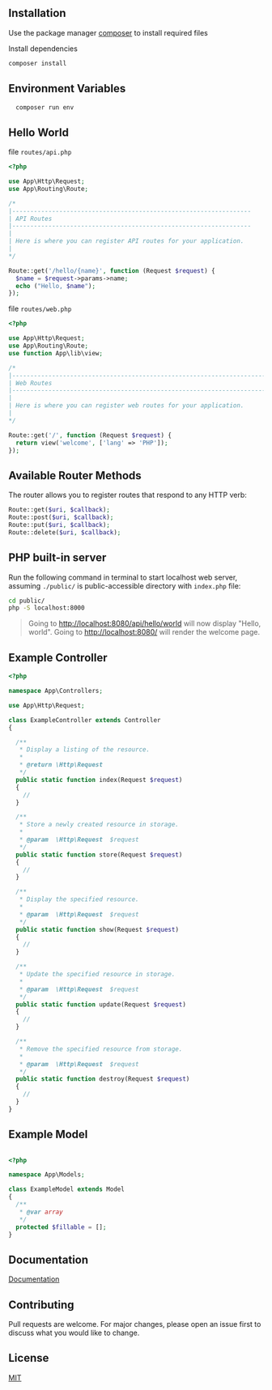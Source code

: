 ## Installation

Use the package manager [composer](https://getcomposer.org/) to install required files

Install dependencies
```bash
composer install
```

## Environment Variables
```bash
  composer run env
```


## Hello World

file `routes/api.php`
```php
<?php

use App\Http\Request;
use App\Routing\Route;

/*
|------------------------------------------------------------------
| API Routes
|------------------------------------------------------------------
|
| Here is where you can register API routes for your application. 
|
*/

Route::get('/hello/{name}', function (Request $request) {
  $name = $request->params->name;
  echo ("Hello, $name");
});

```
file `routes/web.php`
```php
<?php

use App\Http\Request;
use App\Routing\Route;
use function App\lib\view;

/*
|--------------------------------------------------------------------------
| Web Routes
|--------------------------------------------------------------------------
|
| Here is where you can register web routes for your application.
|
*/

Route::get('/', function (Request $request) {
  return view('welcome', ['lang' => 'PHP']);
});

```
## Available Router Methods

The router allows you to register routes that respond to any HTTP verb:
```php
Route::get($uri, $callback);
Route::post($uri, $callback);
Route::put($uri, $callback);
Route::delete($uri, $callback);
```
## PHP built-in server
Run the following command in terminal to start localhost web server, assuming `./public/` is public-accessible directory with `index.php` file:

```bash
cd public/
php -S localhost:8000
```
> Going to [http://localhost:8080/api/hello/world](http://localhost:8080/api/hello/world) will now display "Hello, world".
> Going to [http://localhost:8080/](http://localhost:8080/) will render the welcome page.


Example Controller
-------
```php
<?php

namespace App\Controllers;

use App\Http\Request;

class ExampleController extends Controller
{

  /**
   * Display a listing of the resource.
   *
   * @return \Http\Request
   */
  public static function index(Request $request)
  {
    //
  }

  /**
   * Store a newly created resource in storage.
   *
   * @param  \Http\Request  $request
   */
  public static function store(Request $request)
  {
    //
  }

  /**
   * Display the specified resource.
   *
   * @param  \Http\Request  $request
   */
  public static function show(Request $request)
  {
    //
  }

  /**
   * Update the specified resource in storage.
   *
   * @param  \Http\Request  $request
   */
  public static function update(Request $request)
  {
    //
  }

  /**
   * Remove the specified resource from storage.
   *
   * @param  \Http\Request  $request
   */
  public static function destroy(Request $request)
  {
    //
  }
}

```
Example Model
-------
```php

<?php

namespace App\Models;

class ExampleModel extends Model
{
  /**
   * @var array
   */
  protected $fillable = [];
}

```
## Documentation
[Documentation](https://yusfuu.github.io/Lightweight-PHP-Framework-For-APIs/)

## Contributing
Pull requests are welcome. For major changes, please open an issue first to discuss what you would like to change.

## License
[MIT](https://choosealicense.com/licenses/mit/)
